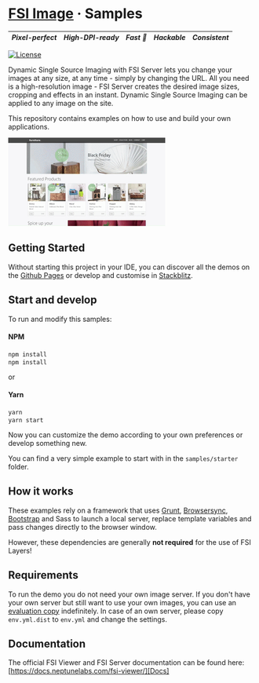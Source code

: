# [FSI Image](https://www.neptunelabs.com) &middot; Samples
| ***Pixel-perfect*** | ***High-DPI-ready*** | ***Fast :rocket:*** | ***Hackable*** | ***Consistent*** |
|:-----------------:|:-------------:|:---------------:|:---------------:|:---------------:|

[![License](https://img.shields.io/badge/License-Apache%202.0-blue.svg)](https://github.com/neptunelabs/fsi-image-samples/blob/main/LICENSE)

Dynamic Single Source Imaging with FSI Server lets you change your images at any size, at any time - simply by changing the URL.
All you need is a high-resolution image - FSI Server creates the desired image sizes, cropping and effects in an instant.
Dynamic Single Source Imaging can be applied to any image on the site.

This repository contains examples on how to use and build your own applications.

![Project Image](project.gif)

## Getting Started

Without starting this project in your IDE, you can discover all the
demos on the [Github Pages][ghpages] or develop and customise in [Stackblitz][stackblitz].

[ghpages]: https://neptunelabs.github.io/fsi-image-samples/
[stackblitz]: https://stackblitz.com/edit/fsi-image-samples

## Start and develop

To run and modify this samples:

#### NPM

```shell
npm install
npm install
```
or

#### Yarn

```shell
yarn
yarn start
```

Now you can customize the demo according to your own preferences or develop something new.

You can find a very simple example to start with in the ``samples/starter`` folder.

## How it works

These examples rely on a framework that uses [Grunt][Grunt], [Browsersync][Browsersync],
[Bootstrap][Bootstrap] and Sass to launch a local server,
replace template variables and pass changes directly to the browser window.

However, these dependencies are generally **not required** for the use of FSI Layers!

## Requirements

To run the demo you do not need your own image server.
If you don't have your own server but still want to use your own images,
you can use an [evaluation copy][Server] indefinitely.
In case of an own server, please copy ``env.yml.dist`` to ``env.yml`` and
change the settings.


## Documentation

The official FSI Viewer and FSI Server documentation can be found here: [https://docs.neptunelabs.com/fsi-viewer/][Docs]

[Docs]: https://docs.neptunelabs.com/fsi-viewer/
[Server]: https://www.neptunelabs.com/get/
[Grunt]: https://gruntjs.com/
[Browsersync]: https://browsersync.io/
[Bootstrap]: https://getbootstrap.com/

